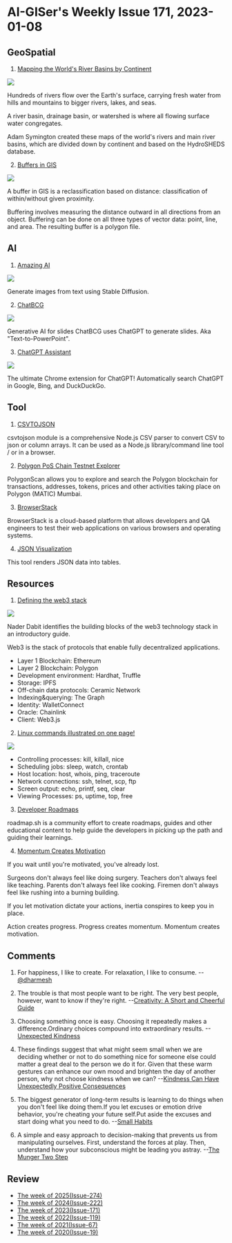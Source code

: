 # AI-GISer's Weekly Issue 171, 2023-01-08

## GeoSpatial

1. [Mapping the World's River Basins by Continent](https://www.visualcapitalist.com/cp/mapping-the-worlds-river-basins-by-continent/)

![](https://www.visualcapitalist.com/wp-content/uploads/2023/01/PythonMaps-River-Basins-Asia-1200px.png)

Hundreds of rivers flow over the Earth's surface, carrying fresh water from hills and mountains to bigger rivers, lakes, and seas.

A river basin, drainage basin, or watershed is where all flowing surface water congregates.

Adam Symington created these maps of the world's rivers and main river basins, which are divided down by continent and based on the HydroSHEDS database.

2. [Buffers in GIS](https://www.gislounge.com/buffers-in-gis/)

![](https://cdn.shortpixel.ai/spai/w_807+q_glossy+ret_img+to_webp/https://www.gislounge.com/wp-content/uploads/2022/11/map-oklahoma-variable-buffer-elevation-city-gis.png)

A buffer in GIS is a reclassification based on distance: classification of within/without given proximity.

Buffering involves measuring the distance outward in all directions from an object. Buffering can be done on all three types of vector data: point, line, and area. The resulting buffer is a polygon file.

## AI

1. [Amazing AI](https://sindresorhus.com/amazing-ai)

![](https://cdn.beekka.com/blogimg/asset/202212/bg2022122801.webp)

Generate images from text using Stable Diffusion.

2. [ChatBCG](https://www.chatbcg.com/)

![](https://cdn.beekka.com/blogimg/asset/202212/bg2022122907.webp)

Generative AI for slides ChatBCG uses ChatGPT to generate slides. Aka "Text-to-PowerPoint".

3. [ChatGPT Assistant](https://chrome.google.com/webstore/detail/chatgpt-assistant/kldepdcdedfibmjnggmolhffdddbphjg)

![](chrome-extension://kldepdcdedfibmjnggmolhffdddbphjg/google.5cac6a01.png)

The ultimate Chrome extension for ChatGPT! Automatically search ChatGPT in Google, Bing, and DuckDuckGo.

## Tool

1. [CSVTOJSON](https://github.com/Keyang/node-csvtojson)

csvtojson module is a comprehensive Node.js CSV parser to convert CSV to json or column arrays. It can be used as a Node.js library/command line tool / or in a browser.

2. [Polygon PoS Chain Testnet Explorer](https://mumbai.polygonscan.com/)

PolygonScan allows you to explore and search the Polygon blockchain for transactions, addresses, tokens, prices and other activities taking place on Polygon (MATIC) Mumbai.

3. [BrowserStack](https://www.browserstack.com/)

BrowserStack is a cloud-based platform that allows developers and QA engineers to test their web applications on various browsers and operating systems.

4. [JSON Visualization](https://altearius.github.io/tools/json/index.html)

This tool renders JSON data into tables.

## Resources

1. [Defining the web3 stack](https://edgeandnode.com/blog/defining-the-web3-stack/)

![](https://edgeandnode.com/images/web3-stack.jpg)

Nader Dabit identifies the building blocks of the web3 technology stack in an introductory guide.

Web3 is the stack of protocols that enable fully decentralized applications.

- Layer 1 Blockchain: Ethereum
- Layer 2 Blockchain: Polygon
- Development environment: Hardhat, Truffle
- Storage: IPFS
- Off-chain data protocols: Ceramic Network
- Indexing&querying: The Graph
- Identity: WalletConnect
- Oracle: Chainlink
- Client: Web3.js

2. [Linux commands illustrated on one page!](https://blog.bytebytego.com/i/95179881/linux-commands-illustrated-on-one-page)

![](https://substackcdn.com/image/fetch/w_1456,c_limit,f_webp,q_auto:good,fl_progressive:steep/https%3A%2F%2Fsubstack-post-media.s3.amazonaws.com%2Fpublic%2Fimages%2Fafc1347c-86f9-431a-9c95-4d91be2dab89_1929x1536.jpeg)

- Controlling processes: kill, killall, nice
- Scheduling jobs: sleep, watch, crontab
- Host location: host, whois, ping, traceroute
- Network connections: ssh, telnet, scp, ftp
- Screen output: echo, printf, seq, clear
- Viewing Processes: ps, uptime, top, free

3. [Developer Roadmaps](https://github.com/kamranahmedse/developer-roadmap)

roadmap.sh is a community effort to create roadmaps, guides and other educational content to help guide the developers in picking up the path and guiding their learnings.

4. [Momentum Creates Motivation](https://fs.blog/brain-food/january-8-2023/)

If you wait until you're motivated, you've already lost.

Surgeons don't always feel like doing surgery. Teachers don't always feel like teaching. Parents don't always feel like cooking. Firemen don't always feel like rushing into a burning building.

If you let motivation dictate your actions, inertia conspires to keep you in place.

Action creates progress. Progress creates momentum. Momentum creates motivation.

## Comments

1. For happiness, I like to create. For relaxation, I like to consume.
   --[@dharmesh](https://twitter.com/dharmesh/status/1607146498416087040)

2. The trouble is that most people want to be right. The very best people, however, want to know if they're right.
   --[Creativity: A Short and Cheerful Guide](https://amzn.to/3vaqQue)

3. Choosing something once is easy. Choosing it repeatedly makes a difference.Ordinary choices compound into extraordinary results.
   --[Unexpected Kindness](https://fs.blog/brain-food/december-25-2022/)

4. These findings suggest that what might seem small when we are deciding whether or not to do something nice for someone else could matter a great deal to the person we do it for. Given that these warm gestures can enhance our own mood and brighten the day of another person, why not choose kindness when we can?
   --[Kindness Can Have Unexpectedly Positive Consequences](https://www.scientificamerican.com/article/kindness-can-have-unexpectedly-positive-consequences/)

5. The biggest generator of long-term results is learning to do things when you don't feel like doing them.If you let excuses or emotion drive behavior, you're cheating your future self.Put aside the excuses and start doing what you need to do.
   --[Small Habits](https://fs.blog/brain-food/january-1-2023/)

6. A simple and easy approach to decision-making that prevents us from manipulating ourselves. First, understand the forces at play. Then, understand how your subconscious might be leading you astray.
   --[The Munger Two Step](https://fs.blog/munger-two-step/)

## Review

- [The week of 2025(Issue-274)](../2025/issue-274.md)
- [The week of 2024(Issue-222)](../2024/issue-222.md)
- [The week of 2023(Issue-171)](../2023/issue-171.md)
- [The week of 2022(Issue-119)](../2022/issue-119.md)
- [The week of 2021(Issue-67)](../2021/issue-67.md)
- [The week of 2020(Issue-19)](../2020/issue-19.md)
